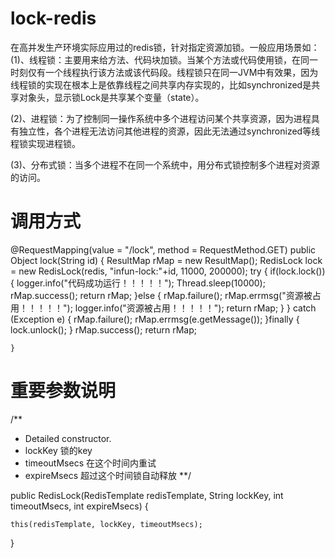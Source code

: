 # lock-redis
在高并发生产环境实际应用过的redis锁，针对指定资源加锁。一般应用场景如：
(1)、线程锁：主要用来给方法、代码块加锁。当某个方法或代码使用锁，在同一时刻仅有一个线程执行该方法或该代码段。线程锁只在同一JVM中有效果，因为线程锁的实现在根本上是依靠线程之间共享内存实现的，比如synchronized是共享对象头，显示锁Lock是共享某个变量（state）。

(2)、进程锁：为了控制同一操作系统中多个进程访问某个共享资源，因为进程具有独立性，各个进程无法访问其他进程的资源，因此无法通过synchronized等线程锁实现进程锁。

(3)、分布式锁：当多个进程不在同一个系统中，用分布式锁控制多个进程对资源的访问。



# 调用方式


@RequestMapping(value = "/lock", method = RequestMethod.GET)
    public Object lock(String id) {
        ResultMap rMap = new ResultMap();
        RedisLock lock = new RedisLock(redis, "infun-lock:"+id, 11000, 200000);
        try {
            if(lock.lock()) {
                logger.info("代码成功运行！！！！！");
                Thread.sleep(10000);
                rMap.success();
                return rMap;
            }else {
                rMap.failure();
                rMap.errmsg("资源被占用！！！！！");
                logger.info("资源被占用！！！！！");
                return rMap;
            }
        } catch (Exception e) {
            rMap.failure();
            rMap.errmsg(e.getMessage());
        }finally {
            lock.unlock();
        }
        rMap.success();
        return rMap;
        
    }
    
    
# 重要参数说明
/**
* Detailed constructor.
* lockKey  锁的key
* timeoutMsecs  在这个时间内重试
* expireMsecs   超过这个时间锁自动释放
**/

public RedisLock(RedisTemplate redisTemplate, String lockKey, int timeoutMsecs, int expireMsecs) {

    this(redisTemplate, lockKey, timeoutMsecs);
    
}

    
